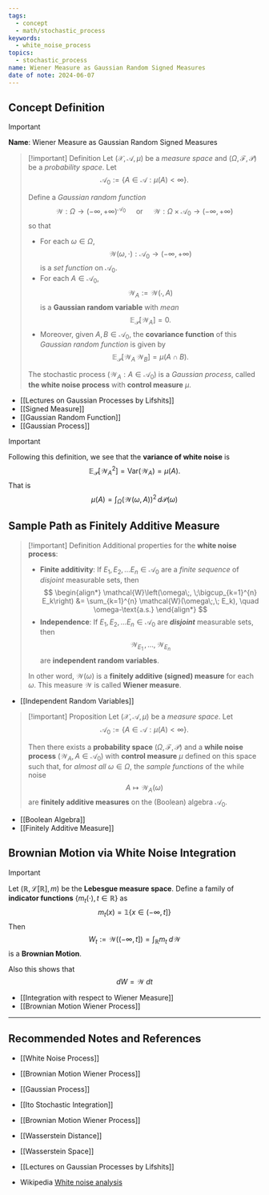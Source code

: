 ```yaml
---
tags:
  - concept
  - math/stochastic_process
keywords:
  - white_noise_process
topics:
  - stochastic_process
name: Wiener Measure as Gaussian Random Signed Measures
date of note: 2024-06-07
---
```


## Concept Definition

>[!important]
>**Name**: Wiener Measure as Gaussian Random Signed Measures


>[!important] Definition
>Let $(\mathcal{X}, \mathscr{A}, \mu)$ be a *measure space* and $(\Omega, \mathscr{F}, \mathcal{P})$ be a *probability space*. Let $$\mathscr{A}_{0} := \left\{ A\in \mathscr{A}: \mu(A) < \infty \right\}.$$
>
>Define a *Gaussian random function* 
>$$
>\mathcal{W}: \Omega \to (-\infty, +\infty)^{\mathscr{A}_{0}} \quad \text{ or }\quad \mathcal{W}: \Omega \times \mathscr{A}_{0} \to (-\infty, +\infty)
>$$ 
>so that 
>- For each $\omega \in \Omega$, 
>$$
>\mathcal{W}(\omega, \cdot):  \mathscr{A}_{0} \to (-\infty, +\infty)
>$$ 
>is a *set function* on $\mathscr{A}_{0}$.
>- For each  $A\in \mathscr{A}_{0}$, 
>$$
>\mathcal{W}_{A} := \mathcal{W}(\cdot, A)
>$$
>is a **Gaussian random variable** with *mean* $$\mathbb{E}_{\mathcal{P}}\left[\mathcal{W}_{A}\right] = 0.$$
>- Moreover,  given $A, B\in \mathscr{A}_{0}$,  the **covariance function** of this *Gaussian random function* is given by 
>$$
>\mathbb{E}_{ \mathcal{P} }\left[  \mathcal{W}_{A}\,\mathcal{W}_{B} \right] = \mu(A \cap B).
>$$
>
>The stochastic process $(\mathcal{W}_{A}: A\in \mathscr{A}_{0})$ is a *Gaussian process*, called **the white noise process** with **control measure** $\mu$.

- [[Lectures on Gaussian Processes by Lifshits]]
- [[Signed Measure]]
- [[Gaussian Random Function]]
- [[Gaussian Process]]

>[!important] 
>Following this definition, we see that the **variance of white noise** is
>$$
>\mathbb{E}_{ \mathcal{P} }\left[ \mathcal{W}_{A}^2 \right] = \text{Var}(\mathcal{W}_{A}) = \mu(A).
>$$
>That is
>$$
>\mu(A) = \int_{\Omega} (\mathcal{W}(\omega, A))^2\, d\mathcal{P}(\omega)
>$$


## Sample Path as Finitely Additive Measure 


>[!important] Definition
>Additional properties for the **white noise process**:
>- **Finite additivity**: If $E_1, E_2, \ldots E_{n}\in \mathscr{A}_{0}$ are a *finite sequence* of *disjoint* measurable sets, then 
> $$
> \begin{align*}
> \mathcal{W}\left(\omega\;, \;\bigcup_{k=1}^{n} E_k\right) &= \sum_{k=1}^{n} \mathcal{W}(\omega\;,\; E_k), \quad \omega-\text{a.s.}
> \end{align*}
> $$
>- **Independence**:  If $E_1, E_2, \ldots E_{n}\in \mathscr{A}_{0}$ are *__disjoint__* measurable sets, then 
>$$
>\mathcal{W}_{E_{1}} \,{,}\ldots{,}\,\mathcal{W}_{E_{n}} 
>$$
>are **independent random variables**.
>
>In other word, $\mathcal{W}(\omega)$ is a **finitely additive (signed) measure** for each $\omega$. This measure $\mathcal{W}$ is called **Wiener measure**.

- [[Independent Random Variables]]

>[!important] Proposition
>Let $(\mathcal{X}, \mathscr{A}, \mu)$ be a *measure space*. Let $$\mathscr{A}_{0} := \left\{ A\in \mathscr{A}: \mu(A) < \infty \right\}.$$
>
>Then there exists a **probability space** $(\Omega, \mathscr{F}, \mathcal{P})$ and a **while noise process** $(\mathcal{W}_{A}, A\in \mathscr{A}_{0})$ with **control measure** $\mu$ defined on this space such that, for *almost all* $\omega \in \Omega$, the *sample functions* of the while noise
>$$
>A \mapsto \mathcal{W}_{A}(\omega)
>$$
>are **finitely additive measures** on the (Boolean) algebra $\mathscr{A}_{0}$.

- [[Boolean Algebra]]
- [[Finitely Additive Measure]]

## Brownian Motion via White Noise Integration

>[!important] 
>Let $(\mathbb{R}, \mathcal{L}[\mathbb{R}], m)$ be the **Lebesgue measure space**. Define a family of **indicator functions** $\{ m_{t}(\cdot), t\in \mathbb{R} \}$  as
>$$
>m_{t}(x) = \mathbb{1}\{ x \in (-\infty, t] \}
>$$
>Then 
>$$
>W_{t} := \mathcal{W}((-\infty, t]) = \int_{\mathbb{R}} m_{t}\;d\mathcal{W}
>$$
>is a **Brownian Motion**.
>
>Also this shows that 
>$$
>dW = \mathcal{W}\;dt
>$$

- [[Integration with respect to Wiener Measure]]
- [[Brownian Motion Wiener Process]]




-----------
##  Recommended Notes and References

- [[White Noise Process]]
- [[Brownian Motion Wiener Process]]
- [[Gaussian Process]]

- [[Ito Stochastic Integration]]
- [[Brownian Motion Wiener Process]]

- [[Wasserstein Distance]]
- [[Wasserstein Space]]

- [[Lectures on Gaussian Processes by Lifshits]]
- Wikipedia [White noise analysis](https://en.wikipedia.org/wiki/White_noise_analysis)